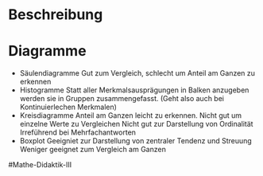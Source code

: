 # Beschreibung


# Diagramme
- Säulendiagramme
Gut zum Vergleich, schlecht um Anteil am Ganzen zu erkennen
- Histogramme
Statt aller Merkmalsausprägungen in Balken anzugeben werden sie in Gruppen zusammengefasst. (Geht also auch bei Kontinuierlechen Merkmalen)
- Kreisdiagramme
Anteil am Ganzen leicht zu erkennen. 
Nicht gut um einzelne Werte zu Vergleichen
Nicht gut zur Darstellung von Ordinalität
Irreführend bei Mehrfachantworten
- Boxplot
Geeigniet zur Darstellung von zentraler Tendenz und Streuung
Weniger geeignet zum Vergleich am Ganzen

#Mathe-Didaktik-III 


